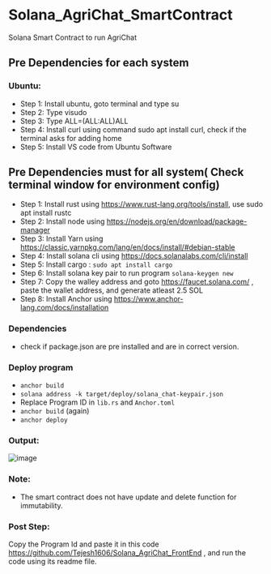 # Solana_AgriChat_SmartContract
Solana Smart Contract to run AgriChat

## Pre Dependencies for each system

### Ubuntu:

- Step 1: Install ubuntu, goto terminal and type su 
- Step 2: Type visudo
- Step 3: Type <username>   ALL=(ALL:ALL)ALL
- Step 4: Install curl using command sudo apt install curl, check if the        terminal asks for adding home
- Step 5: Install VS code from Ubuntu Software
## Pre Dependencies must for all system( Check terminal window for environment config)

- Step 1: Install rust using https://www.rust-lang.org/tools/install, use sudo apt install rustc
- Step 2: Install node using https://nodejs.org/en/download/package-manager
- Step 3: Install Yarn using https://classic.yarnpkg.com/lang/en/docs/install/#debian-stable
- Step 4: Install solana cli using https://docs.solanalabs.com/cli/install
- Step 5: Install cargo : `sudo apt install cargo`
- Step 6: Install solana key pair to run program `solana-keygen new`
- Step 7: Copy the walley address and goto https://faucet.solana.com/ , paste the wallet address, and generate atleast 2.5 SOL
- Step 8: Install Anchor using https://www.anchor-lang.com/docs/installation

### Dependencies
- check if package.json are pre installed and are in correct version.

### Deploy program

- `anchor build`
- `solana address -k target/deploy/solana_chat-keypair.json`
- Replace Program ID in `lib.rs` and `Anchor.toml`
- `anchor build` (again)
- `anchor deploy`

### Output:
![image](https://github.com/Tejesh1606/Solana_AgriChat_SmartContract/assets/96534599/6cb91d0a-5488-496e-8ba9-ea2779f813cb)

### Note:
- The smart contract does not have update and delete function for immutability.

### Post Step:
Copy the Program Id and paste it in this code https://github.com/Tejesh1606/Solana_AgriChat_FrontEnd , and run the code using its readme file.
